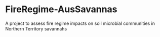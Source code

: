 # FireRegime-AusSavannas
A project to assess fire regime impacts on soil microbial communities in Northern Territory savannahs
